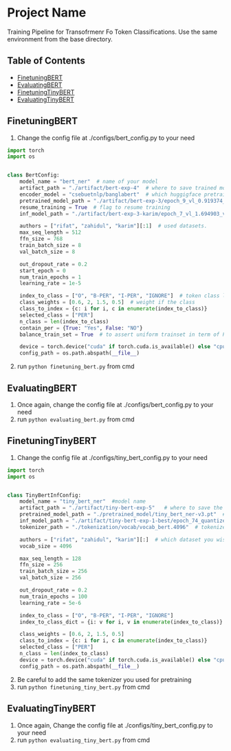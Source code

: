 
# Project Name
Training Pipeline for Transofrmenr Fo Token Classifications. Use the same environment from the base directory.
## Table of Contents
- [FinetuningBERT](#finetuningbert)
- [EvaluatingBERT](#evaluatingbert)
- [FinetuningTinyBERT](#finetuningtinybert)
- [EvaluatingTinyBERT](#evaluatingtinybert)


## FinetuningBERT
1. Change the config file at ./configs/bert_config.py to your need
```python 
import torch
import os


class BertConfig:
    model_name = "bert_ner"  # name of your model
    artifact_path = "./artifact/bert-exp-4"  # where to save trained model, logger output and tensorboard log
    encoder_model = "csebuetnlp/banglabert"  # which huggigface pretrained model to use
    pretrained_model_path = "./artifact/bert-exp-3/epoch_9_vl_0.919374_va_0.858213_rva_0.9079469057059127.pt"  # provide model path if you wish to resume training
    resume_training = True  # flag to resume training
    inf_model_path = "./artifact/bert-exp-3-karim/epoch_7_vl_1.694903_va_0.857500_rva_0.8582013656835682.pt"  # provide model path if you  want to evaluate the model

    authors = ["rifat", "zahidul", "karim"][:1]  # used datasets.
    max_seq_length = 512
    ffn_size = 768
    train_batch_size = 8
    val_batch_size = 8

    out_dropout_rate = 0.2
    start_epoch = 0
    num_train_epochs = 1
    learning_rate = 1e-5

    index_to_class = ["O", "B-PER", "I-PER", "IGNORE"]  # token class list
    class_weights = [0.6, 2, 1.5, 0.5]  # weight if the class
    class_to_index = {c: i for i, c in enumerate(index_to_class)}
    selected_class = ["PER"]
    n_class = len(index_to_class)
    contain_per = {True: "Yes", False: "NO"}
    balance_train_set = True  # to assert uniform trainset in term of PER class

    device = torch.device("cuda" if torch.cuda.is_available() else "cpu")
    config_path = os.path.abspath(__file__)
```
2. run ```python finetuning_bert.py``` from cmd

## EvaluatingBERT

1. Once again, change the config file at ./configs/bert_config.py to your need
2. run ```python evaluating_bert.py``` from cmd


## FinetuningTinyBERT
1. Change the config file at ./configs/tiny_bert_config.py to your need
```python 
import torch
import os


class TinyBertInfConfig:
    model_name = "tiny_bert_ner"  #model name
    artifact_path = "./artifact/tiny-bert-exp-5"   # where to save the model
    pretrained_model_path = "./pretrained_model/tiny_bert_ner-v3.pt"  # pretrianed tiny_bert model path
    inf_model_path = "./artifact/tiny-bert-exp-1-best/epoch_74_quantized.pt"  # inference model path
    tokenizer_path = "./tokenization/vocab/vocab_bert.4096"  # tokenizer path

    authors = ["rifat", "zahidul", "karim"][:]  # which dataset you wish to used
    vocab_size = 4096

    max_seq_length = 128
    ffn_size = 256
    train_batch_size = 256
    val_batch_size = 256

    out_dropout_rate = 0.2
    num_train_epochs = 100
    learning_rate = 5e-6

    index_to_class = ["O", "B-PER", "I-PER", "IGNORE"]
    index_to_class_dict = {i: v for i, v in enumerate(index_to_class)}

    class_weights = [0.6, 2, 1.5, 0.5]
    class_to_index = {c: i for i, c in enumerate(index_to_class)}
    selected_class = ["PER"]
    n_class = len(index_to_class)
    device = torch.device("cuda" if torch.cuda.is_available() else "cpu")
    config_path = os.path.abspath(__file__)
```
2. Be careful to add the same tokenizer you used for pretraining 
3. run ```python finetuning_tiny_bert.py``` from cmd

## EvaluatingTinyBERT

1. Once again, Change the config file at ./configs/tiny_bert_config.py to your need
2. run ```python evaluating_tiny_bert.py``` from cmd
